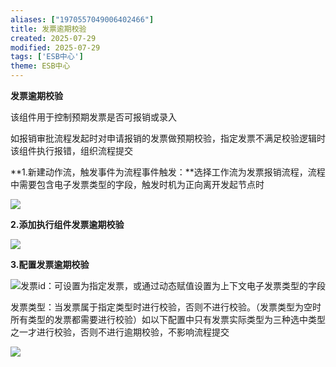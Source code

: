 ```yaml
---
aliases: ["1970557049006402466"]
title: 发票逾期校验
created: 2025-07-29
modified: 2025-07-29
tags: ['ESB中心']
theme: ESB中心
---
```


**发票逾期校验**

该组件用于控制预期发票是否可报销或录入

如报销审批流程发起时对申请报销的发票做预期校验，指定发票不满足校验逻辑时该组件执行报错，组织流程提交

**1.新建动作流，触发事件为流程事件触发：**选择工作流为发票报销流程，流程中需要包含电子发票类型的字段，触发时机为正向离开发起节点时

![](https://myhelpdoc.oss-cn-heyuan.aliyuncs.com/mdimages/396541972d147e777b31b946f2d406d2.jpg)

**2.添加执行组件发票逾期校验**

![](https://myhelpdoc.oss-cn-heyuan.aliyuncs.com/mdimages/7074b45134ffc3fa432cae998491f6e6.jpg)

**3.配置发票逾期校验**

![](https://myhelpdoc.oss-cn-heyuan.aliyuncs.com/mdimages/4632ee14a6fd84b871b2090b4d66adbd.jpg)发票id：可设置为指定发票，或通过动态赋值设置为上下文电子发票类型的字段

发票类型：当发票属于指定类型时进行校验，否则不进行校验。（发票类型为空时所有类型的发票都需要进行校验）如以下配置中只有发票实际类型为三种选中类型之一才进行校验，否则不进行逾期校验，不影响流程提交

![](https://myhelpdoc.oss-cn-heyuan.aliyuncs.com/mdimages/cd7429576d8a414134aab4a9273e0143.jpg)

